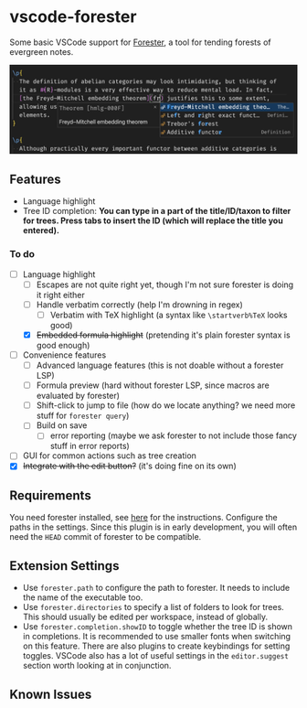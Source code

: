 # vscode-forester

Some basic VSCode support for [Forester](https://www.jonmsterling.com/jms-005P.xml), a tool for tending forests of evergreen notes.

![A demonstration of the plugin's completion ability.](demo/image.png)

## Features

- Language highlight
- Tree ID completion: **You can type in a part of the title/ID/taxon to filter for trees. Press tabs to insert the ID (which will replace the title you entered).**

### To do

- [ ] Language highlight
  - [ ] Escapes are not quite right yet, though I'm not sure forester is doing it right either
  - [ ] Handle verbatim correctly (help I'm drowning in regex)
    - [ ] Verbatim with TeX highlight (a syntax like `\startverb%TeX` looks good)
  - [X] ~~Embedded formula highlight~~ (pretending it's plain forester syntax is good enough)
- [ ] Convenience features
  - [ ] Advanced language features (this is not doable without a forester LSP)
  - [ ] Formula preview (hard without forester LSP, since macros are evaluated by forester)
  - [ ] Shift-click to jump to file (how do we locate anything? we need more stuff for `forester query`)
  - [ ] Build on save
    - [ ] error reporting (maybe we ask forester to not include those fancy stuff in error reports)
- [ ] GUI for common actions such as tree creation
- [X] ~~Integrate with the edit button?~~ (it's doing fine on its own)

## Requirements

You need forester installed, see [here](https://www.jonmsterling.com/jms-005P.xml) for the instructions. Configure the paths in the settings. Since this plugin is in early development, you will often need the `HEAD` commit of forester to be compatible.

## Extension Settings

- Use `forester.path` to configure the path to forester. It needs to include the name of the executable too.
- Use `forester.directories` to specify a list of folders to look for trees. This should usually be edited per workspace, instead of globally.
- Use `forester.completion.showID` to toggle whether the tree ID is shown in completions. It is recommended to use smaller fonts when switching on this feature. There are also plugins to create keybindings for setting toggles. VSCode also has a lot of useful settings in the `editor.suggest` section worth looking at in conjunction.

## Known Issues
